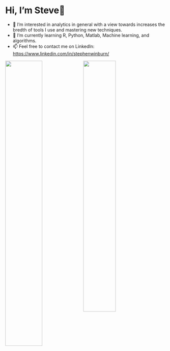 # Hi, I’m Steve👋
- 👀 I’m interested in analytics in general with a view towards increases the bredth of tools I use and mastering new techniques.
- 🌱 I’m currently learning R, Python, Matlab, Machine learning, and algorithms. 
- 📫 Feel free to contact me on LinkedIn: https://www.linkedin.com/in/stephenwinburn/

<img align="left" width="48%" src="https://github-readme-stats.vercel.app/api?username=stephenwinburn&theme=radical" />

<img align="left" width="45%" src="https://github-readme-stats.vercel.app/api/top-langs/?username=stephenwinburn&layout=compact)](https://github.com/anuraghazra/github-readme-stats" />

<!-- <img alt="Python" align="left" src="https://img.shields.io/badge/python-3670A0?style=for-the-badge&logo=python&logoColor=ffdd54" />
<img alt="LaTeX" align="left" src="https://img.shields.io/badge/latex-%23008080.svg?style=for-the-badge&logo=latex&logoColor=white" /> -->


<!-- <br>
# IDEs I have worked with
<img alt="Jupyter Notebook" align="left" src="https://img.shields.io/badge/jupyter-%23FA0F00.svg?style=for-the-badge&logo=jupyter&logoColor=white" />
<img alt="Spyder" align="left" src="https://img.shields.io/badge/Spyder-838485?style=for-the-badge&logo=spyder%20ide&logoColor=maroon" />
<img alt="VIM" align="left" src="https://img.shields.io/badge/VIM-%2311AB00.svg?style=for-the-badge&logo=vim&logoColor=white" />
<img alt="Visual Studio" src="https://img.shields.io/badge/Visual%20Studio-5C2D91.svg?style=for-the-badge&logo=visual-studio&logoColor=white" />
<img alt="Visual Studio Code" src="https://img.shields.io/badge/Visual%20Studio%20Code-0078d7.svg?style=for-the-badge&logo=visual-studio-code&logoColor=white" />
<img alt="PyCharm" src="https://img.shields.io/badge/pycharm-143?style=for-the-badge&logo=pycharm&logoColor=black&color=black&labelColor=green" /> -->


<!-- ![Python](https://img.shields.io/badge/python-3670A0?style=for-the-badge&logo=python&logoColor=ffdd54) -->





<!---
stephenwinburn/stephenwinburn is a ✨ special ✨ repository because its `README.md` (this file) appears on your GitHub profile.
You can click the Preview link to take a look at your changes.
--->

<!-- [![Top Langs](https://github-readme-stats.vercel.app/api/top-langs/?username=stephenwinburn)](https://github.com/anuraghazra/github-readme-stats) -->
